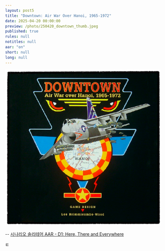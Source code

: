 ```yaml
---
layout: post5
title: "Downtown: Air War Over Hanoi, 1965-1972"
date: 2025-04-20 00:00:00
preview: /photo/250420_downtown_thumb.jpeg
published: true
rules: null
notitles: null
aar: "on"
short: null
long: null
---
```


<img src="/photo/250420_downtown_thumb.jpeg" width="1000">


-- [시나리오 솔리테어 AAR - D1: Here, There and Everywhere](https://daso-bgg.notion.site/D1-Here-There-and-Everywhere-215832825ed880fc9063c12ab2453c50?source=copy_link)



ㅌ

